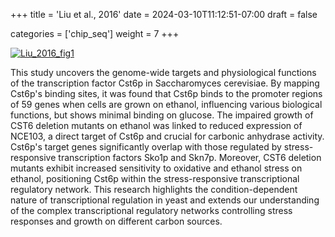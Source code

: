 +++
title = 'Liu et al., 2016'
date = 2024-03-10T11:12:51-07:00
draft = false

categories = ['chip_seq']
weight = 7
+++

[![Liu_2016_fig1](/directory/images/Liu_2016_f1.jpeg?lightbox=false)](https://bio-recap.github.io/Liu_2016/)

This study uncovers the genome-wide targets and physiological functions of the transcription factor Cst6p in Saccharomyces cerevisiae. By mapping Cst6p's binding sites, it was found that Cst6p binds to the promoter regions of 59 genes when cells are grown on ethanol, influencing various biological functions, but shows minimal binding on glucose. The impaired growth of CST6 deletion mutants on ethanol was linked to reduced expression of NCE103, a direct target of Cst6p and crucial for carbonic anhydrase activity. Cst6p's target genes significantly overlap with those regulated by stress-responsive transcription factors Sko1p and Skn7p. Moreover, CST6 deletion mutants exhibit increased sensitivity to oxidative and ethanol stress on ethanol, positioning Cst6p within the stress-responsive transcriptional regulatory network. This research highlights the condition-dependent nature of transcriptional regulation in yeast and extends our understanding of the complex transcriptional regulatory networks controlling stress responses and growth on different carbon sources.
